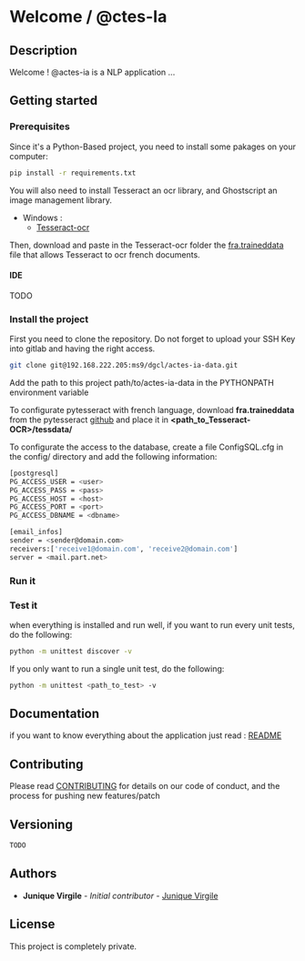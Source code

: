 # Welcome / @ctes-Ia

## Description

Welcome ! @actes-ia is a NLP application ...

## Getting started

### Prerequisites

Since it's a Python-Based project, you need to install some pakages on your computer:

```bash
pip install -r requirements.txt
```

You will also need to install Tesseract an ocr library, and Ghostscript an image management library.

* Windows : 
    * [Tesseract-ocr](https://github.com/UB-Mannheim/tesseract/wiki)

Then, download and paste in the Tesseract-ocr folder the [fra.traineddata](https://github.com/tesseract-ocr/tessdata/blob/master/fra.traineddata) file that allows Tesseract to ocr french documents.


#### IDE

 TODO


### Install the project

First you need to clone the repository.
  Do not forget to upload your SSH Key into gitlab and having the right access.

```bash
git clone git@192.168.222.205:ms9/dgcl/actes-ia-data.git
```

Add the path to this project path/to/actes-ia-data in the PYTHONPATH environment variable 

To configurate pytesseract with french language, download __fra.traineddata__ from the pytesseract [github](https://github.com/tesseract-ocr/tessdata) and place it in __<path_to_Tesseract-OCR>/tessdata/__

To configurate the access to the database, create a file ConfigSQL.cfg in the config/ directory and add the following information:

```bash
[postgresql]
PG_ACCESS_USER = <user>
PG_ACCESS_PASS = <pass>
PG_ACCESS_HOST = <host>
PG_ACCESS_PORT = <port>
PG_ACCESS_DBNAME = <dbname>

[email_infos]
sender = <sender@domain.com>
receivers:['receive1@domain.com', 'receive2@domain.com']
server = <mail.part.net>

```

### Run it


### Test it

when everything is installed and run well, if you want to run every unit tests, do the following:

```bash
python -m unittest discover -v
```

If you only want to run a single unit test, do the following:

```bash
python -m unittest <path_to_test> -v
```

## Documentation

if you want to know everything about the application just read :
[README](./docs/README.md)

## Contributing

Please read [CONTRIBUTING](./docs/CONTRIBUTING.md) for details on our code of conduct, and the process for pushing new features/patch

## Versioning

```bash
TODO
```

## Authors

* **Junique Virgile** - *Initial contributor* - [Junique Virgile](https://github.com/werayn)

## License

This project is completely private.
